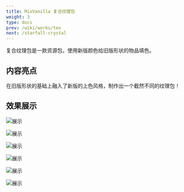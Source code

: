 ```yaml
---
title: MixVanilla 复合纹理包
weight: 3
type: docs
prev: /wiki/works/tex
next: /starfall-crystal
---
```

复合纹理包是一款资源包，使用新版颜色给旧版形状的物品填色。

<!--more-->
## 内容亮点
在旧版形状的基础上融入了新版的上色风格，制作出一个截然不同的纹理包！

## 效果展示
![展示](https://zj-data.klpbbs.com/forum/202209/18/125752uw70tt5t7sybj2qq.png)

![展示](https://zj-data.klpbbs.com/forum/202209/18/125902z0s0xqvfzrsxzqll.png)

![展示](https://zj-data.klpbbs.com/forum/202209/18/125943tbhf8xh8k5bsigm5.png)

![展示](https://zj-data.klpbbs.com/forum/202209/18/125932b59pnndvfezugd5d.png)

![展示](https://zj-data.klpbbs.com/forum/202209/18/125924z82cdx6fcxci6i6x.png)

![展示](https://zj-data.klpbbs.com/forum/202209/18/125920qhuvgd2mvhmqxszv.png)